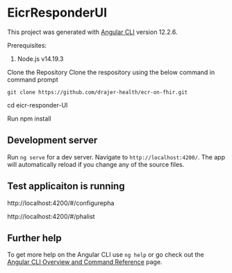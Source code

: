 # EicrResponderUI

This project was generated with [Angular CLI](https://github.com/angular/angular-cli) version 12.2.6.

Prerequisites:
1.	Node.js v14.19.3


Clone the Repository
Clone the respository using the below command in command prompt

```git clone https://github.com/drajer-health/ecr-on-fhir.git```

cd eicr-responder-UI

Run npm install

## Development server

Run `ng serve` for a dev server. Navigate to `http://localhost:4200/`. The app will automatically reload if you change any of the source files.

## Test applicaiton is running 

http://localhost:4200/#/configurepha

http://localhost:4200/#/phalist

## Further help

To get more help on the Angular CLI use `ng help` or go check out the [Angular CLI Overview and Command Reference](https://angular.io/cli) page.
